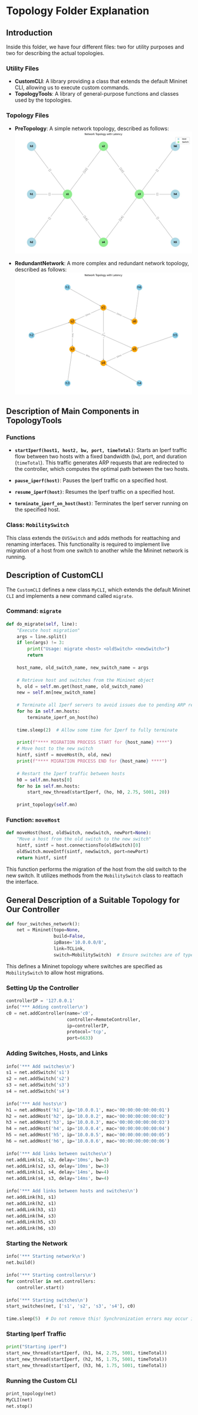 # Topology Folder Explanation

## Introduction

Inside this folder, we have four different files: two for utility purposes and two for describing the actual topologies.

### Utility Files

- **CustomCLI**: A library providing a class that extends the default Mininet CLI, allowing us to execute custom commands.
- **TopologyTools**: A library of general-purpose functions and classes used by the topologies.

### Topology Files

- **PreTopology**: A simple network topology, described as follows:
    ![PreTopology](PreTopologyScheme.jpeg)

- **RedundantNetwork**: A more complex and redundant network topology, described as follows:
    ![RedundantNetwork](RedundantNetworkScheme.jpeg)

## Description of Main Components in TopologyTools

### Functions

- **`startIperf(host1, host2, bw, port, timeTotal)`**: Starts an Iperf traffic flow between two hosts with a fixed bandwidth (`bw`), port, and duration (`timeTotal`). This traffic generates ARP requests that are redirected to the controller, which computes the optimal path between the two hosts.
  
- **`pause_iperf(host)`**: Pauses the Iperf traffic on a specified host.

- **`resume_iperf(host)`**: Resumes the Iperf traffic on a specified host.

- **`terminate_iperf_on_host(host)`**: Terminates the Iperf server running on the specified host.

### Class: `MobilitySwitch`

This class extends the `OVSSwitch` and adds methods for reattaching and renaming interfaces. This functionality is required to implement live migration of a host from one switch to another while the Mininet network is running.

## Description of CustomCLI

The `CustomCLI` defines a new class `MyCLI`, which extends the default Mininet `CLI` and implements a new command called `migrate`. 

### Command: `migrate`

```python
def do_migrate(self, line):
    "Execute host migration"
    args = line.split()
    if len(args) != 3:
        print("Usage: migrate <host> <oldSwitch> <newSwitch>")      
        return

    host_name, old_switch_name, new_switch_name = args

    # Retrieve host and switches from the Mininet object
    h, old = self.mn.get(host_name, old_switch_name)
    new = self.mn[new_switch_name]

    # Terminate all Iperf servers to avoid issues due to pending ARP requests
    for ho in self.mn.hosts:
        terminate_iperf_on_host(ho)

    time.sleep(2)  # Allow some time for Iperf to fully terminate

    print(f"**** MIGRATION PROCESS START for {host_name} ****")
    # Move host to the new switch
    hintf, sintf = moveHost(h, old, new)
    print(f"**** MIGRATION PROCESS END for {host_name} ****")

    # Restart the Iperf traffic between hosts
    h0 = self.mn.hosts[0]
    for ho in self.mn.hosts:
        start_new_thread(startIperf, (ho, h0, 2.75, 5001, 20))

    print_topology(self.mn)
```

### Function: `moveHost`

```python
def moveHost(host, oldSwitch, newSwitch, newPort=None):
    "Move a host from the old switch to the new switch"
    hintf, sintf = host.connectionsTo(oldSwitch)[0]
    oldSwitch.moveIntf(sintf, newSwitch, port=newPort)
    return hintf, sintf
```

This function performs the migration of the host from the old switch to the new switch. It utilizes methods from the `MobilitySwitch` class to reattach the interface.

## General Description of a Suitable Topology for Our Controller

```python
def four_switches_network():
    net = Mininet(topo=None,
                  build=False,
                  ipBase='10.0.0.0/8', 
                  link=TCLink, 
                  switch=MobilitySwitch)  # Ensure switches are of type MobilitySwitch!
```

This defines a Mininet topology where switches are specified as `MobilitySwitch` to allow host migrations.

### Setting Up the Controller

```python
controllerIP = '127.0.0.1'
info('*** Adding controller\n')
c0 = net.addController(name='c0',
                       controller=RemoteController,
                       ip=controllerIP,
                       protocol='tcp',
                       port=6633)
```

### Adding Switches, Hosts, and Links

```python
info('*** Add switches\n')
s1 = net.addSwitch('s1')
s2 = net.addSwitch('s2')
s3 = net.addSwitch('s3')
s4 = net.addSwitch('s4')

info('*** Add hosts\n')
h1 = net.addHost('h1', ip='10.0.0.1', mac='00:00:00:00:00:01')
h2 = net.addHost('h2', ip='10.0.0.2', mac='00:00:00:00:00:02')
h3 = net.addHost('h3', ip='10.0.0.3', mac='00:00:00:00:00:03')
h4 = net.addHost('h4', ip='10.0.0.4', mac='00:00:00:00:00:04')
h5 = net.addHost('h5', ip='10.0.0.5', mac='00:00:00:00:00:05')
h6 = net.addHost('h6', ip='10.0.0.6', mac='00:00:00:00:00:06')

info('*** Add links between switches\n')
net.addLink(s1, s2, delay='10ms', bw=3)
net.addLink(s2, s3, delay='10ms', bw=3)
net.addLink(s1, s4, delay='14ms', bw=4)
net.addLink(s4, s3, delay='14ms', bw=4)

info('*** Add links between hosts and switches\n')
net.addLink(h1, s1)
net.addLink(h2, s1)
net.addLink(h3, s1)
net.addLink(h4, s3)
net.addLink(h5, s3)
net.addLink(h6, s3)
```

### Starting the Network

```python
info('*** Starting network\n')
net.build()

info('*** Starting controllers\n')
for controller in net.controllers:
    controller.start()

info('*** Starting switches\n')
start_switches(net, ['s1', 's2', 's3', 's4'], c0)

time.sleep(5)  # Do not remove this! Synchronization errors may occur if traffic starts too early.
```

### Starting Iperf Traffic

```python
print("Starting iperf")
start_new_thread(startIperf, (h1, h4, 2.75, 5001, timeTotal))
start_new_thread(startIperf, (h2, h5, 1.75, 5001, timeTotal))
start_new_thread(startIperf, (h3, h6, 1.75, 5001, timeTotal))
```

### Running the Custom CLI

```python
print_topology(net)
MyCLI(net)
net.stop()
```
